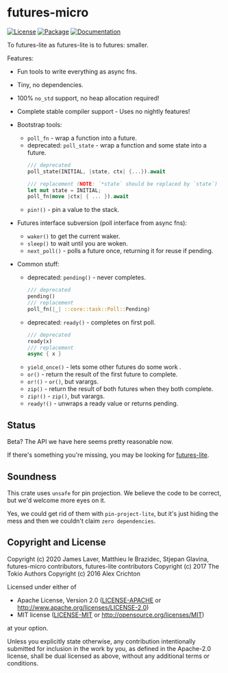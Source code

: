 # futures-micro

[![License](https://img.shields.io/crates/l/futures-micro.svg)](https://github.com/irrustible/futures-micro/blob/main/LICENSE)
[![Package](https://img.shields.io/crates/v/futures-micro.svg)](https://crates.io/crates/futures-micro)
[![Documentation](https://docs.rs/futures-micro/badge.svg)](https://docs.rs/futures-micro)

To futures-lite as futures-lite is to futures: smaller.

Features:
* Fun tools to write everything as async fns.
* Tiny, no dependencies.
* 100% `no_std` support, no heap allocation required!
* Complete stable compiler support - Uses no nightly features!

* Bootstrap tools:
  * `poll_fn` - wrap a function into a future.
  * deprecated: `poll_state` - wrap a function and some state into a future.
    ```rust
    /// deprecated
    poll_state(INITIAL, |state, ctx| {...}).await

    /// replacement (NOTE: `*state` should be replaced by `state`)
    let mut state = INITIAL;
    poll_fn(move |ctx| { ... }).await
    ```
  * `pin!()` - pin a value to the stack.
* Futures interface subversion (poll interface from async fns):
  * `waker()` to get the current waker.
  * `sleep()` to wait until you are woken.
  * `next_poll()` - polls a future once, returning it for reuse if pending.
* Common stuff:
  * deprecated: `pending()` - never completes.
    ```rust
    /// deprecated
    pending()
    /// replacement
    poll_fn(|_| ::core::task::Poll::Pending)
    ```
  * deprecated: `ready()` - completes on first poll.
    ```rust
    /// deprecated
    ready(x)
    /// replacement
    async { x }
    ```
  * `yield_once()` - lets some other futures do some work .
  * `or()` - return the result of the first future to complete.
  * `or!()` - `or()`, but varargs.
  * `zip()` - return the result of both futures when they both complete.
  * `zip!()` - `zip()`, but varargs.
  * `ready!()` - unwraps a ready value or returns pending.

## Status

Beta? The API we have here seems pretty reasonable now.

If there's something you're missing, you may be looking for
[futures-lite](https://github.com/stjepang/futures-lite).

## Soundness

This crate uses `unsafe` for pin projection. We believe the code to be correct,
but we'd welcome more eyes on it.

Yes, we could get rid of them with `pin-project-lite`, but it's just
hiding the mess and then we couldn't claim `zero dependencies`.

## Copyright and License

Copyright (c) 2020 James Laver, Matthieu le Brazidec, Stjepan Glavina,
futures-micro contributors, futures-lite contributors
Copyright (c) 2017 The Tokio Authors
Copyright (c) 2016 Alex Crichton

Licensed under either of

 * Apache License, Version 2.0 ([LICENSE-APACHE](LICENSE-APACHE) or http://www.apache.org/licenses/LICENSE-2.0)
 * MIT license ([LICENSE-MIT](LICENSE-MIT) or http://opensource.org/licenses/MIT)

at your option.

Unless you explicitly state otherwise, any contribution intentionally submitted
for inclusion in the work by you, as defined in the Apache-2.0 license, shall be
dual licensed as above, without any additional terms or conditions.

